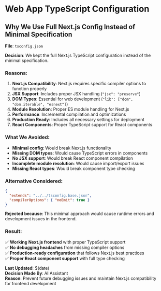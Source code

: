 # Web App TypeScript Configuration

## Why We Use Full Next.js Config Instead of Minimal Specification

**File**: `tsconfig.json`

**Decision**: We kept the full Next.js TypeScript configuration instead of the minimal specification.

### Reasons:

1. **Next.js Compatibility**: Next.js requires specific compiler options to function properly
2. **JSX Support**: Includes proper JSX handling (`"jsx": "preserve"`)
3. **DOM Types**: Essential for web development (`"lib": ["dom", "dom.iterable", "esnext"]`)
4. **Module Resolution**: Proper ES module handling for Next.js
5. **Performance**: Incremental compilation and optimizations
6. **Production Ready**: Includes all necessary settings for deployment
7. **React Components**: Proper TypeScript support for React components

### What We Avoided:

- **Minimal config**: Would break Next.js functionality
- **Missing DOM types**: Would cause TypeScript errors in components
- **No JSX support**: Would break React component compilation
- **Incomplete module resolution**: Would cause import/export issues
- **Missing React types**: Would break component type checking

### Alternative Considered:

```json
{
  "extends": "../../tsconfig.base.json",
  "compilerOptions": { "noEmit": true }
}
```

**Rejected because**: This minimal approach would cause runtime errors and development issues in the frontend.

### Result:

✅ **Working Next.js frontend** with proper TypeScript support  
✅ **No debugging headaches** from missing compiler options  
✅ **Production-ready configuration** that follows Next.js best practices  
✅ **Proper React component support** with full type checking

**Last Updated**: $(date)  
**Decision Made By**: AI Assistant  
**Reason**: Prevent future debugging issues and maintain Next.js compatibility for frontend development
